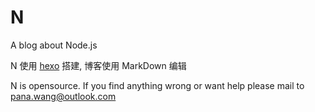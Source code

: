 N
=

A blog about Node.js

N 使用 [hexo](http://zespia.tw/hexo/) 搭建, 博客使用 MarkDown 编辑

N is opensource. If you find anything wrong or want help please mail to pana.wang@outlook.com

